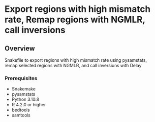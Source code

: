 # Export regions with high mismatch rate, Remap regions with NGMLR, call inversions

## Overview
Snakefile to export regions with high mismatch rate using pysamstats, remap selected regions with NGMLR, and call inversions with Delay


### Prerequisites
- Snakemake
- pysamstats 
- Python 3.10.8
- R 4.2.0 or higher
- bedtools
- samtools